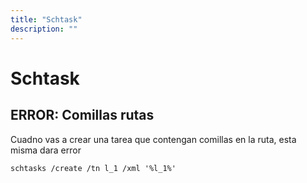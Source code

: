 ```yaml
---
title: "Schtask"
description: ""
---
```


# Schtask

## ERROR: Comillas rutas

Cuadno vas a crear una tarea que contengan comillas en la ruta, esta misma dara error

`schtasks /create /tn l_1 /xml '%l_1%'`
